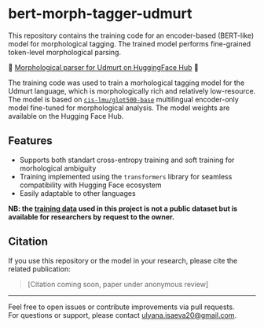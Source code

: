 # bert-morph-tagger-udmurt

This repository contains the training code for an encoder-based (BERT-like) model for morphological tagging. The trained model performs fine-grained token-level morphological parsing.

🤗 [Morphological parser for Udmurt on HuggingFace Hub](https://huggingface.co/ulyanaisaeva/bert-morph-tagger-udmurt) 🤗

The training code was used to train a morhological tagging model for the Udmurt language, which is morphologically rich and relatively low-resource. The model is based on [`cis-lmu/glot500-base`](https://huggingface.co/cis-lmu/glot500-base) multilingual encoder-only model fine-tuned for morphological analysis. The model weights are available on the Hugging Face Hub.


## Features

- Supports both standart cross-entropy training and soft training for morhological ambiguity
- Training implemented using the `transformers` library for seamless compatibility with Hugging Face ecosystem
- Easily adaptable to other languages

**NB: the [training data](http://udmurt.web-corpora.net/) used in this project is not a public dataset but is available for researchers by request to the owner.**


## Citation

If you use this repository or the model in your research, please cite the related publication:

> [Citation coming soon, paper under anonymous review]


---

Feel free to open issues or contribute improvements via pull requests.  
For questions or support, please contact ulyana.isaeva20@gmail.com.
